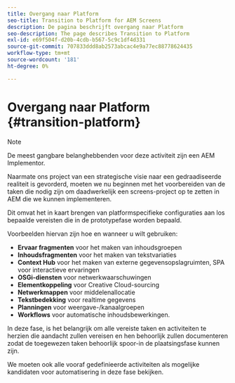 ```yaml
---
title: Overgang naar Platform
seo-title: Transition to Platform for AEM Screens
description: De pagina beschrijft overgang naar Platform
seo-description: The page describes Transition to Platform
exl-id: e69f504f-d20b-4cdb-b567-5c9c1df4d331
source-git-commit: 707833ddd8ab2573abcac4e9a77ec88778624435
workflow-type: tm+mt
source-wordcount: '181'
ht-degree: 0%

---
```


# Overgang naar Platform {#transition-platform}

>[!NOTE]
>
>De meest gangbare belanghebbenden voor deze activiteit zijn een AEM Implementor.

Naarmate ons project van een strategische visie naar een gedraadiseerde realiteit is gevorderd, moeten we nu beginnen met het voorbereiden van de taken die nodig zijn om daadwerkelijk een screens-project op te zetten in AEM die we kunnen implementeren.

Dit omvat het in kaart brengen van platformspecifieke configuraties aan los bepaalde vereisten die in de prototypefase worden bepaald.

Voorbeelden hiervan zijn hoe en wanneer u wilt gebruiken:

* **Ervaar fragmenten** voor het maken van inhoudsgroepen
* **Inhoudsfragmenten** voor het maken van tekstvariaties
* **Context Hub** voor het maken van externe gegevensopslagruimten, SPA voor interactieve ervaringen
* **OSGi-diensten** voor netwerkwaarschuwingen
* **Elementkoppeling** voor Creative Cloud-sourcing
* **Netwerkmappen** voor middelenallocatie
* **Tekstbedekking** voor realtime gegevens
* **Planningen** voor weergave-/kanaalgroepen
* **Workflows** voor automatische inhoudsbewerkingen.

In deze fase, is het belangrijk om alle vereiste taken en activiteiten te herzien die aandacht zullen vereisen en hen behoorlijk zullen documenteren zodat de toegewezen taken behoorlijk spoor-in de plaatsingsfase kunnen zijn.

We moeten ook alle vooraf gedefinieerde activiteiten als mogelijke kandidaten voor automatisering in deze fase bekijken.
